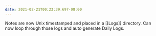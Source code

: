 ```yaml
---
date: 2021-02-21T00:23:39.697-08:00
---
```

Notes are now Unix timestamped and placed in a [[Logs]] directory. Can now loop through those logs and auto generate Daily Logs.
